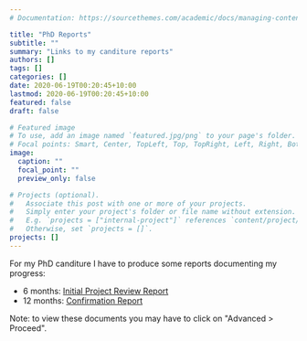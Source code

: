 ```yaml
---
# Documentation: https://sourcethemes.com/academic/docs/managing-content/

title: "PhD Reports"
subtitle: ""
summary: "Links to my canditure reports"
authors: []
tags: []
categories: []
date: 2020-06-19T00:20:45+10:00
lastmod: 2020-06-19T00:20:45+10:00
featured: false
draft: false

# Featured image
# To use, add an image named `featured.jpg/png` to your page's folder.
# Focal points: Smart, Center, TopLeft, Top, TopRight, Left, Right, BottomLeft, Bottom, BottomRight.
image:
  caption: ""
  focal_point: ""
  preview_only: false

# Projects (optional).
#   Associate this post with one or more of your projects.
#   Simply enter your project's folder or file name without extension.
#   E.g. `projects = ["internal-project"]` references `content/project/deep-learning/index.md`.
#   Otherwise, set `projects = []`.
projects: []
---
```


For my PhD canditure I have to produce some reports documenting my progress:

* 6 months: [Initial Project Review Report](https://avi.vajpeyi.docs.ligo.org/initial_review/) 
* 12 months: [Confirmation Report](https://avi.vajpeyi.docs.ligo.org/confirmation_review/)

Note: to view these documents you may have to click on "Advanced > Proceed". 

